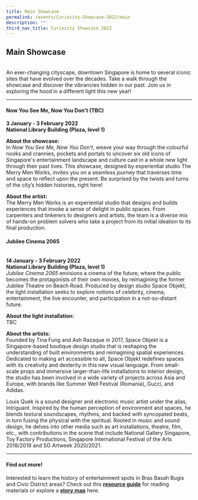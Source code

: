 ```yaml
---
title: Main Showcase
permalink: /events/Curiocity-Showcase-2022/main
description: ""
third_nav_title: Curiocity Showcase 2022
---
```

## **Main Showcase**
<br>An ever-changing cityscape, downtown Singapore is home to several iconic sites that have evolved over the decades. Take a walk through the showcase and discover the vibrancies hidden in our past. Join us in exploring the hood in a different light this new year!

___

#### **Now You See Me, Now You Don't (TBC)**
**3 January - 3 February 2022**
<br>**National Library Building (Plaza, level 1)**

**About the showcase:**
<br>In *Now You See Me, Now You Don't*, weave your way through the colourful nooks and crannies, pockets and portals to uncover six old icons of Singapore's entertainment landscape and culture cast in a whole new light through their past lives. This showcase, designed by experiential studio The Merry Men Works, invites you on a seamless journey that traverses time and space to reflect upon the present. Be surprised by the twists and turns of the city’s hidden histories, right here! 

**About the artist:**
<br>The Merry Men Works is an experiential studio that designs and builds experiences that invoke a sense of delight in public spaces. From carpenters and tinkerers to designers and artists, the team is a diverse mix of hands-on problem solvers who take a project from its initial ideation to its final production. 

#### **Jubilee Cinema 2065**
<br>**14 January - 3 February 2022**
<br>**National Library Building (Plaza, level 1)**
<br>*Jubilee Cinema 2065* envisions a cinema of the future, where the public becomes the protagonists of their own movies, by reimagining the former Jubilee Theatre on Beach Road. Produced by design studio Space Objekt, the light installation seeks to explore notions of celebrity, cinema, entertainment, the live encounter, and participation in a not-so-distant future.

**About the light installation:**
<br>TBC

**About the artists:**
<br>Founded by Tina Fung and Ash Razaque in 2017, Space Objekt is a Singapore-based boutique design studio that is reshaping the understanding of built environments and reimagining spatial experiences. Dedicated to making art accessible to all, Space Objekt redefines spaces with its creativity and dexterity in this new visual language. From small-scale props and immersive larger-than-life installations to interior design, the studio has been involved in a wide variety of projects across Asia and Europe, with brands like Summer Well Festival (Romania), Gucci, and Adidas. 

Louis Quek is a sound designer and electronic music artist under the alias, Intriguant. Inspired by the human perception of environment and spaces, he blends textural soundscapes, rhythms, and backed with syncopated beats, in turn fusing the physical with the spiritual. Rooted in music and sound design, he delves into other media such as art installations, theatre, film, etc., with contributions in the scene that include National Gallery Singapore, Toy Factory Productions, Singapore International Festival of the Arts 2018/2019 and SG Artweek 2020/2021. 

___

#### **Find out more!**
Interested to learn the history of entertainment spots in Bras Basah Bugis and Civic District areas? Check out this [**resource guide**](https://reference.nlb.gov.sg/guides/sci-tech/sustainability/sustainable-living) for reading materials or explore a [**story map**](https://staging-nlb-curiocity.netlify.app/events/bb-showcase/entertainment) here.